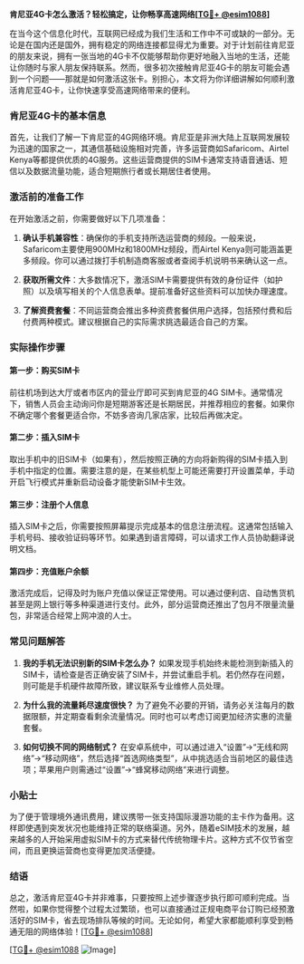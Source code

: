 **肯尼亚4G卡怎么激活？轻松搞定，让你畅享高速网络[[TG💪+ @esim1088](https://t.me/s/esim1088)]**

在当今这个信息化时代，互联网已经成为我们生活和工作中不可或缺的一部分。无论是在国内还是国外，拥有稳定的网络连接都显得尤为重要。对于计划前往肯尼亚的朋友来说，拥有一张当地的4G卡不仅能够帮助你更好地融入当地的生活，还能让你随时与家人朋友保持联系。然而，很多初次接触肯尼亚4G卡的朋友可能会遇到一个问题——那就是如何激活这张卡。别担心，本文将为你详细讲解如何顺利激活肯尼亚4G卡，让你快速享受高速网络带来的便利。

### 肯尼亚4G卡的基本信息

首先，让我们了解一下肯尼亚的4G网络环境。肯尼亚是非洲大陆上互联网发展较为迅速的国家之一，其通信基础设施相对完善，许多运营商如Safaricom、Airtel Kenya等都提供优质的4G服务。这些运营商提供的SIM卡通常支持语音通话、短信以及数据流量功能，适合短期旅行者或长期居住者使用。

### 激活前的准备工作

在开始激活之前，你需要做好以下几项准备：

1. **确认手机兼容性**：确保你的手机支持所选运营商的频段。一般来说，Safaricom主要使用900MHz和1800MHz频段，而Airtel Kenya则可能涵盖更多频段。你可以通过拨打手机制造商客服或者查阅手机说明书来确认这一点。
   
2. **获取所需文件**：大多数情况下，激活SIM卡需要提供有效的身份证件（如护照）以及填写相关的个人信息表单。提前准备好这些资料可以加快办理速度。

3. **了解资费套餐**：不同运营商会推出多种资费套餐供用户选择，包括预付费和后付费两种模式。建议根据自己的实际需求挑选最适合自己的方案。

### 实际操作步骤

#### 第一步：购买SIM卡
前往机场到达大厅或者市区内的营业厅即可买到肯尼亚的4G SIM卡。通常情况下，销售人员会主动询问你是短期游客还是长期居民，并推荐相应的套餐。如果你不确定哪个套餐更适合你，不妨多咨询几家店家，比较后再做决定。

#### 第二步：插入SIM卡
取出手机中的旧SIM卡（如果有），然后按照正确的方向将新购得的SIM卡插入到手机中指定的位置。需要注意的是，在某些机型上可能还需要打开设置菜单，手动开启飞行模式并重新启动设备才能使新SIM卡生效。

#### 第三步：注册个人信息
插入SIM卡之后，你需要按照屏幕提示完成基本的信息注册流程。这通常包括输入手机号码、接收验证码等环节。如果遇到语言障碍，可以请求工作人员协助翻译说明文档。

#### 第四步：充值账户余额
激活完成后，记得及时为账户充值以保证正常使用。可以通过便利店、自动售货机甚至是网上银行等多种渠道进行支付。此外，部分运营商还推出了包月不限量流量包，非常适合经常上网冲浪的人士。

### 常见问题解答

1. **我的手机无法识别新的SIM卡怎么办？**
   如果发现手机始终未能检测到新插入的SIM卡，请检查是否正确安装了SIM卡，并尝试重启手机。若仍然存在问题，则可能是手机硬件故障所致，建议联系专业维修人员处理。

2. **为什么我的流量耗尽速度很快？**
   为了避免不必要的开销，请务必关注每月的数据限额，并定期查看剩余流量情况。同时也可以考虑订阅更加经济实惠的流量套餐。

3. **如何切换不同的网络制式？**
   在安卓系统中，可以通过进入“设置”->“无线和网络”->“移动网络”，然后选择“首选网络类型”，从中挑选适合当前地区的最佳选项；苹果用户则需通过“设置”->“蜂窝移动网络”来进行调整。

### 小贴士
为了便于管理境外通讯费用，建议携带一张支持国际漫游功能的主卡作为备用。这样即使遇到突发状况也能维持正常的联络渠道。另外，随着eSIM技术的发展，越来越多的人开始采用虚拟SIM卡的方式来替代传统物理卡片。这种方式不仅节省空间，而且更换运营商也变得更加灵活便捷。

### 结语

总之，激活肯尼亚4G卡并非难事，只要按照上述步骤逐步执行即可顺利完成。当然啦，如果你觉得整个过程太过繁琐，也可以直接通过正规电商平台订购已经预激活好的SIM卡，省去现场排队等候的时间。无论如何，希望大家都能顺利享受到畅通无阻的网络体验！[[TG💪+ @esim1088](https://t.me/s/esim1088)]

[[TG💪+ @esim1088](https://t.me/s/esim1088) ![Image](https://i.postimg.cc/4NQfJmqS/Snipaste-2025-05-13-00-14-12.png)]